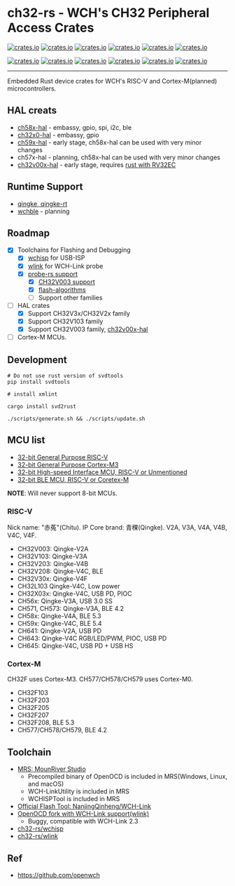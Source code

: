 # ch32-rs - WCH's CH32 Peripheral Access Crates

[![crates.io](https://img.shields.io/crates/v/ch32v0.svg?label=ch32v0)](https://crates.io/crates/ch32v0)
[![crates.io](https://img.shields.io/crates/v/ch32v1.svg?label=ch32v1)](https://crates.io/crates/ch32v1)
[![crates.io](https://img.shields.io/crates/v/ch32v2.svg?label=ch32v2)](https://crates.io/crates/ch32v2)
[![crates.io](https://img.shields.io/crates/v/ch32v3.svg?label=ch32v3)](https://crates.io/crates/ch32v3)
[![crates.io](https://img.shields.io/crates/v/ch32x0.svg?label=ch32x0)](https://crates.io/crates/ch32x0)
[![crates.io](https://img.shields.io/crates/v/ch32l1.svg?label=ch32l1)](https://crates.io/crates/ch32l1)

[![crates.io](https://img.shields.io/crates/v/ch56x.svg?label=ch56x)](https://crates.io/crates/ch56x)
[![crates.io](https://img.shields.io/crates/v/ch57x.svg?label=ch57x)](https://crates.io/crates/ch57x)
[![crates.io](https://img.shields.io/crates/v/ch58x.svg?label=ch58x)](https://crates.io/crates/ch58x)
[![crates.io](https://img.shields.io/crates/v/ch59x.svg?label=ch59x)](https://crates.io/crates/ch59x)
[![crates.io](https://img.shields.io/crates/v/ch641.svg?label=ch641)](https://crates.io/crates/ch641)
[![crates.io](https://img.shields.io/crates/v/ch643.svg?label=ch643)](https://crates.io/crates/ch643)

---

Embedded Rust device crates for WCH's RISC-V and Cortex-M(planned) microcontrollers.

## HAL creats

- [ch58x-hal](https://github.com/ch32-rs/ch58x-hal) - embassy, gpio, spi, i2c, ble
- [ch32x0-hal](https://github.com/ch32-rs/ch32x0-hal) - embassy, gpio
- [ch59x-hal](https://github.com/ch32-rs/ch59x-hal) - early stage, ch58x-hal can be used with very minor changes
- ch57x-hal - planning, ch58x-hal can be used with very minor changes
- [ch32v00x-hal](https://github.com/ch32-rs/ch32v00x-hal) - early stage, requires [rust with RV32EC](https://github.com/ch32-rs/rust)

## Runtime Support

- [qingke, qingke-rt](https://github.com/ch32-rs/qingke)
- [wchble](https://github.com/ch32-rs/wchble) - planning

## Roadmap

- [x] Toolchains for Flashing and Debugging
  - [x] [wchisp](https://github.com/ch32-rs/wchisp) for USB-ISP
  - [x] [wlink](https://github.com/ch32-rs/wlink) for WCH-Link probe
  - [x] [probe-rs support](https://github.com/probe-rs/probe-rs/pull/1437)
    - [x] [CH32V003 support](https://github.com/probe-rs/probe-rs/pull/1876)
    - [x] [flash-algorithms](https://github.com/ch32-rs/flash-algorithms)
    - [ ] Support other families
- [ ] HAL crates
  - [x] Support CH32V3x/CH32V2x family
  - [x] Support CH32V103 family
  - [x] Support CH32V003 family, [ch32v00x-hal](https://github.com/ch32-rs/ch32v00x-hal)
- [ ] Cortex-M MCUs.

## Development

```shell
# Do not use rust version of svdtools
pip install svdtools

# install xmlint

cargo install svd2rust

./scripts/generate.sh && ./scripts/update.sh
```

## MCU list

- [32-bit General Purpose RISC-V](http://www.wch-ic.com/products/categories/47.html?pid=5)
- [32-bit General Purpose Cortex-M3](http://www.wch-ic.com/products/categories/66.html?pid=5)
- [32-bit High-speed Interface MCU, RISC-V or Unmentioned](http://www.wch-ic.com/products/categories/67.html?pid=5)
- [32-bit BLE MCU, RISC-V or Coretex-M](http://www.wch-ic.com/products/categories/68.html?pid=5)

**NOTE**: Will never support 8-bit MCUs.

### RISC-V

Nick name: "赤菟"(Chitu). IP Core brand: 青稞(Qingke). V2A, V3A, V4A, V4B, V4C, V4F.

- CH32V003: Qingke-V2A
- CH32V103: Qingke-V3A
- CH32V203: Qingke-V4B
- CH32V208: Qingke-V4C, BLE
- CH32V30x: Qingke-V4F
- CH32L103 Qingke-V4C, Low power
- CH32X03x: Qingke-V4C, USB PD, PIOC
- CH56x: Qingke-V3A, USB 3.0 SS
- CH571, CH573: Qingke-V3A, BLE 4.2
- CH58x: Qingke-V4A, BLE 5.3
- CH59x: Qingke-V4C, BLE 5.4
- CH641: Qingke-V2A, USB PD
- CH643: Qingke-V4C RGB/LED/PWM, PIOC, USB PD
- CH645: Qingke-V4C, USB PD + USB HS

### Cortex-M

CH32F uses Cortex-M3.
CH577/CH578/CH579 uses Cortex-M0.

- CH32F103
- CH32F203
- CH32F205
- CH32F207
- CH32F208, BLE 5.3
- CH577/CH578/CH579, BLE 4.2

## Toolchain

- [MRS: MounRiver Studio](http://www.mounriver.com/)
  - Precompiled binary of OpenOCD is included in MRS(Windows, Linux, and macOS)
  - WCH-LinkUtility is included in MRS
  - WCHISPTool is included in MRS
- [Official Flash Tool: NanjingQinheng/WCH-Link](https://github.com/NanjingQinheng/WCH-Link)
- [OpenOCD fork with WCH-Link support(wlink)](https://github.com/jiegec/riscv-openocd/tree/wch)
  - Buggy, compatible with WCH-Link 2.3
- [ch32-rs/wchisp](https://github.com/ch32-rs/wchisp)
- [ch32-rs/wlink](https://github.com/ch32-rs/wlink)

## Ref

- <https://github.com/openwch>
